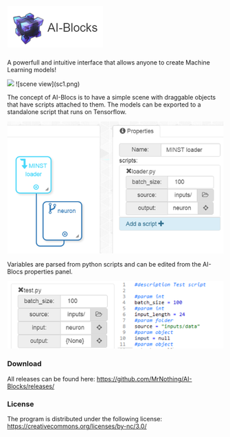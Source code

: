 # ![AI-Blocks](logo.png)
A powerfull and intuitive interface that allows anyone to create Machine Learning models!

<img src="https://raw.githubusercontent.com/MrNothing/AI-Blocks/master/sc1.png" width="300">
![scene view](sc1.png)

The concept of AI-Blocs is to have a simple scene with draggable objects that have scripts attached to them. The models can be exported to a standalone script that runs on Tensorflow. 

![script view](sc2.png)

Variables are parsed from python scripts and can be edited from the AI-Blocs properties panel.

![script view](sc3.png)

### Download

All releases can be found here: https://github.com/MrNothing/AI-Blocks/releases/

### License

The program is distributed under the following license: https://creativecommons.org/licenses/by-nc/3.0/
